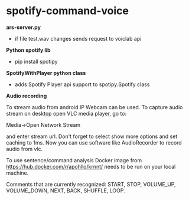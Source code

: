 # spotify-command-voice
**ars-server.py**
 * if file test.wav changes sends request to voiclab api

**Python spotify lib**
   * pip install spotipy

**SpotifyWithPlayer python class**
* adds Spotify Player api support to spotipy.Spotify class

**Audio recording**

To stream audio from android IP Webcam can be used.
To capture audio stream on desktop open VLC media player, go to:

Media->Open Network Stream 
  
and enter stream url. Don't forget to select show more options and set caching to 1ms. Now you can use software like AudioRecorder to record audio from vlc.

To use sentence/command analysis Docker image from https://hub.docker.com/r/apohllo/krnnt/ needs to be run on your local machine.

Comments that are currently recognized:
START,
STOP,
VOLUME_UP,
VOLUME_DOWN,
NEXT,
BACK,
SHUFFLE,
LOOP.